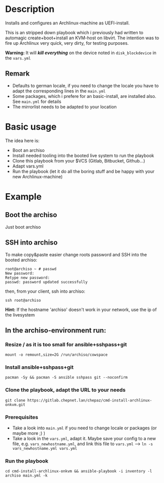 # Description

Installs and configures an Archlinux-machine as UEFI-install.

This is an stripped down playbook which i previously had written to automagic create+boot+install an KVM-host on libvirt. The intention was to fire up Archlinux very quick, very dirty, for testing purposes.

**Warning:** It will **_kill everything_** on the device noted in `disk_blockdevice` in the `vars.yml`

## Remark

* Defaults to german locale, if you need to change the locale you have to adapt the corresponding lines in the `main.yml`
* Some packages, which i prefere for an basic-install, are installed also. See `main.yml` for details
* The mirrorlist needs to be adapted to your location

# Basic usage

The idea here is:
* Boot an archiso
* Install needed tooling into the booted live system to run the playbook
* Clone this playbook from your $VCS (Gitlab, Bitbucket, Github...)
* Adapt vars.yml
* Run the playbook (let it do all the boring stuff and be happy with your new Archlinux-machine)

# Example

## Boot the archiso

Just boot archiso

## SSH into archiso

To make copy&paste easier change roots password and SSH into the booted archiso:

~~~
root@archiso ~ # passwd
New password: 
Retype new password: 
passwd: password updated successfully
~~~

then, from your client, ssh into archiso:

~~~
ssh root@archiso
~~~

**Hint:** If the hostname 'archiso' doesn't work in your network, use the ip of the livesystem

## In the archiso-environment run:

### Resize / as it is too small for ansible+sshpass+git

~~~
mount -o remount,size=2G /run/archiso/cowspace
~~~

### Install ansible+sshpass+git 
~~~
pacman -Sy && pacman -S ansible sshpass git --noconfirm
~~~

### Clone the playbook, adapt the URL to your needs
~~~
git clone https://gitlab.chepnet.lan/chepaz/cmd-install-archlinux-onkvm.git
~~~

### Prerequisites

* Take a look into `main.yml` if you need to change locale or packages (or maybe more ;) )
* Take a look in the `vars.yml`, adapt it. Maybe save your config to a new file, e.g. `vars_newhostname.yml`, and link this file to `vars.yml`
--> `ln -s vars_newhostname.yml vars.yml`

### Run the playbook
~~~
cd cmd-install-archlinux-onkvm && ansible-playbook -i inventory -l archiso main.yml -k
~~~
